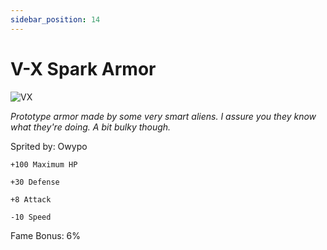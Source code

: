 ```yaml
---
sidebar_position: 14
---
```


# V-X Spark Armor

![VX](https://vwiki.valorserver.com/api/item/picture/v-x%20spark%20armor)

<i>Prototype armor made by some very smart aliens. I assure you they know what they're doing. A bit bulky though.</i>

Sprited by: Owypo

    +100 Maximum HP
    
    +30 Defense
    
    +8 Attack
    
    -10 Speed
    
Fame Bonus: 6%
